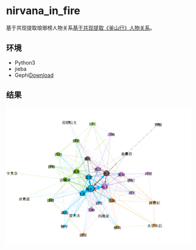 # nirvana_in_fire

基于共现提取琅琊榜人物关系[基于共现提取《釜山行》人物关系](https://github.com/Forec/text-cooccurrence/blob/master/README.md)。

## 环境

- Python3
- jieba
- Gephi[Download](https://gephi.org/users/download/)

## 结果

![](result.png)

